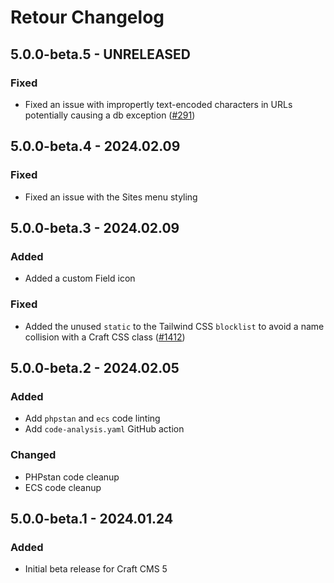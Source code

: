 # Retour Changelog

## 5.0.0-beta.5 - UNRELEASED
### Fixed
* Fixed an issue with impropertly text-encoded characters in URLs potentially causing a db exception ([#291](https://github.com/nystudio107/craft-retour/issues/291))

## 5.0.0-beta.4 - 2024.02.09
### Fixed
* Fixed an issue with the Sites menu styling

## 5.0.0-beta.3 - 2024.02.09
### Added
* Added a custom Field icon

### Fixed
* Added  the unused `static` to the Tailwind CSS `blocklist` to avoid a name collision with a Craft CSS class ([#1412](https://github.com/nystudio107/craft-seomatic/issues/1412))

## 5.0.0-beta.2 - 2024.02.05
### Added
* Add `phpstan` and `ecs` code linting
* Add `code-analysis.yaml` GitHub action

### Changed
* PHPstan code cleanup
* ECS code cleanup

## 5.0.0-beta.1 - 2024.01.24
### Added
* Initial beta release for Craft CMS 5
